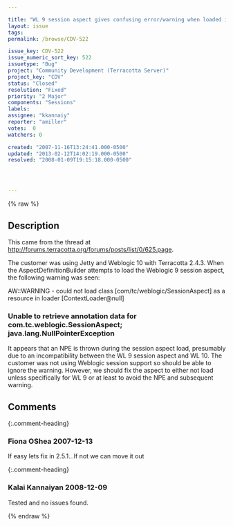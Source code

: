 ```yaml
---

title: "WL 9 session aspect gives confusing error/warning when loaded in a WL 10 container"
layout: issue
tags: 
permalink: /browse/CDV-522

issue_key: CDV-522
issue_numeric_sort_key: 522
issuetype: "Bug"
project: "Community Development (Terracotta Server)"
project_key: "CDV"
status: "Closed"
resolution: "Fixed"
priority: "2 Major"
components: "Sessions"
labels: 
assignee: "kkannaiy"
reporter: "amiller"
votes:  0
watchers: 0

created: "2007-11-16T13:24:41.000-0500"
updated: "2013-02-12T14:02:19.000-0500"
resolved: "2008-01-09T19:15:18.000-0500"




---
```


{% raw %}

## Description

<div markdown="1" class="description">

This came from the thread at http://forums.terracotta.org/forums/posts/list/0/625.page.  

The customer was using Jetty and Weblogic 10 with Terracotta 2.4.3.  When the AspectDefinitionBuilder attempts to load the Weblogic 9 session aspect, the following warning was seen:


AW::WARNING - could not load class [com/tc/weblogic/SessionAspect] as a resource in loader [ContextLoader@null]
### Unable to retrieve annotation data for com.tc.weblogic.SessionAspect; java.lang.NullPointerException 

It appears that an NPE is thrown during the session aspect load, presumably due to an incompatibility between the WL 9 session aspect and WL 10.  The customer was not using Weblogic session support so should be able to ignore the warning.  However, we should fix the aspect to either not load unless specifically for WL 9 or at least to avoid the NPE and subsequent warning.  

</div>

## Comments


{:.comment-heading}
### **Fiona OShea** <span class="date">2007-12-13</span>

<div markdown="1" class="comment">

If easy lets fix in 2.5.1...If not we can move it out

</div>


{:.comment-heading}
### **Kalai Kannaiyan** <span class="date">2008-12-09</span>

<div markdown="1" class="comment">

Tested and no issues found.

</div>



{% endraw %}
